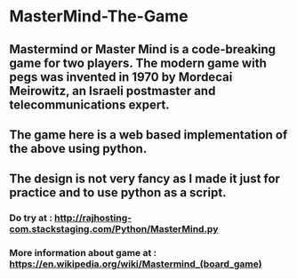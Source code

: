 # MasterMind-The-Game
## Mastermind or Master Mind is a code-breaking game for two players. The modern game with pegs was invented in 1970 by Mordecai Meirowitz, an Israeli postmaster and telecommunications expert.
## The game here is a web based implementation of the above using python.
## The design is not very fancy as I made it just for practice and to use python as a script.
### Do try at : http://rajhosting-com.stackstaging.com/Python/MasterMind.py
### More information about game at : https://en.wikipedia.org/wiki/Mastermind_(board_game)
